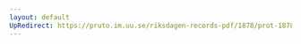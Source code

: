 ```yaml
---
layout: default
UpRedirect: https://pruto.im.uu.se/riksdagen-records-pdf/1878/prot-1878--ak--047/prot-1878--ak--047_037.pdf
---
```

